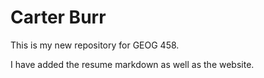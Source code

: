 # Carter Burr

This is my new repository for GEOG 458.

I have added the resume markdown as well as the website.
